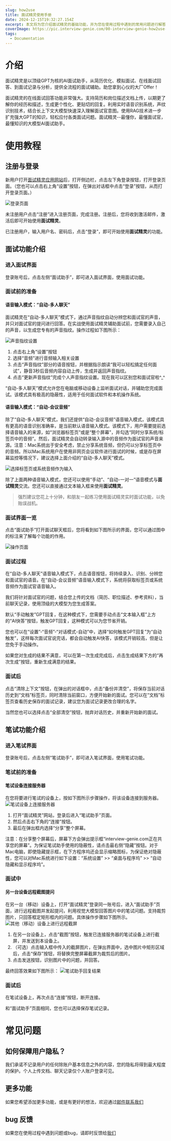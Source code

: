 ```yaml
---
slug: how2use
title: 面试精灵使用手册
date: 2024-12-15T19:32:27.154Z
excerpt: 本文将为您介绍面试精灵的基础功能，并为您在使用过程中遇到的常用问题进行解答。
coverImage: https://pic.interview-genie.com/00-interview-genie-how2use-main-sm.jpg
tags:
  - Documentation
---
```


# 介绍
面试精灵是以顶级GPT为核的AI面试助手，从简历优化、模拟面试、在线面试回答、到面试记录与分析，提供全流程的面试辅助。助您拿到心仪的大厂Offer！

面试精灵的在线面试回答功能非常强大。支持简历和岗位描述文档上传，以期更了解你的经历和描述，生成更个性化、更贴切的回复。利用实时语音识别系统，声纹识别技术，结合长上下文大模型快速深入理解面试官意图。使用RAG技术进一步扩充强大GPT的知识，轻松应付各类面试问题。面试精灵--最懂你，最懂面试官，最懂知识的大模型AI面试助手。

# 使用教程

## 注册与登录

新用户打开[面试精灵应用网站](https://interview-genie.com/)后，打开侧边栏，点击左下角登录按钮，打开登录页面。（您也可以点击右上角“设置”按钮，在弹出对话框中点击“登录”按钮，从而打开登录页面。）

![登录页面](https://pic.interview-genie.com/00-interview-genie-how2use-auth-sm.jpg)

未注册用户点击“注册”进入注册页面，完成注册。注册后，您将收到激活邮件，激活后即可开始使用**面试精灵**。

已注册用户，输入用户名、密码后，点击“登录”，即可开始使用**面试精灵**的功能。

## 面试功能介绍
### 进入面试界面
登录账号后，点击左侧“面试助手”，即可进入面试界面，使用面试功能。

### 面试前的准备
#### 语音输入模式：“自动-多人聊天”

面试精灵在“自动-多人聊天”模式下，通过声音指纹自动分辨您和面试官的声音，并只对面试官的提问进行回答。在实战使用面试精灵辅助面试前，您需要录入自己的声音，以生成您专有的声音指纹。操作过程如下图所示：

![声音指纹设置](https://pic.interview-genie.com/00-interview-genie-how2use-voice-signature-sm.jpg)

1. 点击右上角“设置”按钮
2. 选择“音频”进行音频输入相关设置
3. 点击“声音指纹”部分的语音按钮，并根据指示朗读“我可以轻松搞定任何面试”，静音3秒后音频内容自动上传，生成并返回声音指纹。
4. 点击“更新声音指纹”完成个人声音指纹设置。现在我可以区别您和面试官啦^_^

“自动-多人聊天”模式允许您在电脑或移动设备上监听面试对话，并辅助您完成面试。该模式具有极高的隐蔽性，适用于任何面试软件和本机操作系统。

#### 语音输入模式：“自动-会议音频”
除了“自动-多人聊天”模式，我们还提供“自动-会议音频”语音输入模式，该模式具有更高的语音识别准确率，是当前默认语音输入模式。该模式下，用户需要提前选择语音输入的来源，如“浏览器标签页”或是“整个屏幕”，并勾选“同时分享系统/标签页中的音频”。然后，面试精灵会自动转录输入源中的音频作为面试官的声音来源。注意：Mac系统出于安全考虑，禁止分享系统音频，但仍可以分享标签页中的音频。所以Mac系统用户在使用非网页会议软件进行面试的时候，或是存在屏幕监控等情况下，建议选择上面介绍的“自动-多人聊天”模式。

![选择标签页或系统音频作为输入](https://pic.interview-genie.com/00-interview-genie-how2use-screen-audio_sm.jpg)

除了上面两种语音输入模式，您还可以使用“手动”、“自动-一对一”语音模式与**面试精灵**交流。您还可以直接通过文本输入框来使用**面试精灵**。

> 强烈建议您花上十分钟，和朋友一起练习使用面试精灵实时面试功能，以免贻误战机。

### 面试界面一览
点击“面试助手”打开面试聊天框后，您将看到如下图所示的界面，您可以通过图中的标注来了解每个功能的作用。

![操作页面](https://pic.interview-genie.com/00-interview-genie-how2use-main-sm-v2.jpg)

### 面试过程
在“自动-多人聊天”语音输入模式下，点击语音按钮，将持续录入、识别、分辨您和面试官的语音。在“自动-会议音频”语音输入模式下，系统将获取标签页或系统音频作为面试官语音输入。

我们将针对面试官的问题，结合您上传的文档（简历、职位描述、参考资料），当前聊天记录，使用顶级的大模型为您生成答案。

默认“手动触发”GPT回复，在这种模式下，您需要手动点击“文本输入框”上方的“AI快答”按钮，触发GPT回复，这种模式可以为您节省开销。

您也可以在“设置”-“音频”-“对话模式-自动”中，选择“如何触发GPT回复”为“自动触发”，这样每次面试官说完话，都会自动触发AI快答，该模式开销较高，但是让您免于手动操作。

如果您对生成的结果不满意，可以在第一次生成完成后，点击生成结果下方的“再次生成”按钮，重新生成满意的结果。

### 面试后
点击“清除上下文”按钮，在弹出的对话框中，点击“备份并清空”，将保存当前对话历史到“文档”标签页，同时清除当前窗口，方便开始新的面试。您可以在“文档”标签页查看历史保存的面试记录，建议您为面试记录更改合理的名字。

当然您也可以选择点击“全部清空”按钮，抛弃对话历史，并重新开始新的面试。

## 笔试功能介绍
### 进入笔试界面
登录账号后，点击左侧“笔试助手”，即可进入笔试界面，使用笔试功能。

### 笔试前的准备
#### 笔试设备连接服务器
在您将要进行笔试的设备上，按如下图所示步骤操作，将该设备连接到服务器。
![笔试设备上连接服务器](https://pic.interview-genie.com/00-interview-genie-how2use-written-connect.jpg)

1. 打开“面试精灵”网站，登录后进入“笔试助手”页面。
2. 然后点击右下角的“连接”按钮。
3. 最后在弹出框内选择“分享”整个屏幕。

注意：在分享整个屏幕后，屏幕下方会弹出提示框“interview-genie.com正在共享您的屏幕”。为保证笔试助手使用的隐蔽性，请点击最右侧“隐藏”按钮。对于Mac电脑，即使隐藏提示框，在下方程序坞还会显示缩略图标，为保证绝对隐蔽性，您可以对Mac系统进行如下设置：“系统设置” >> “桌面与程序坞” >> “自动隐藏和显示程序坞”。

### 面试中
####  另一台设备远程截图提问
在另一台（移动）设备上，打开“面试精灵”登录同一账号后，进入“面试助手”页面，进行远程截图并发起提问，利用视觉大模型回答图片中的笔试问题。支持裁剪图片，只回答框定矩形框内的问题。具体操作步骤如下图所示。
![其他（移动）设备上进行远程截屏](https://pic.interview-genie.com/00-interview-genie-how2use-written-screenshot.jpg)

1. 在另一台设备上，点击“截图”按钮，触发已连接服务器的笔试设备上进行截屏，并发送到本设备上。
2. （可选）点击输入框中传入的截屏图片，在弹出界面中，选中图片中矩形区域后，点击“保存”按钮，将替换完整屏幕截屏为裁剪后的图片。
3. 点击发送按钮，识别图片中的问题，并回答。

最终回答效果如下图所示：
![笔试助手回复结果](https://pic.interview-genie.com/00-interview-genie-how2use-written-result.jpg)

### 面试后
在笔试设备上，再次点击“连接”按钮，断开连接。

和“面试助手”页面相同，您也可以选择保存笔试记录。

# 常见问题
## 如何保障用户隐私？
我们承诺不记录用户的任何除账户基本信息之外的内容，您的隐私将得到最大程度的保护。个人上传文档、聊天记录仅个人账户登录可见。

## 更多功能
如果您希望添加更多功能，或是有更好的想法，欢迎通过[邮件联系我们](mailto:interview-genie@qq.com)

## bug 反馈
如果您在使用过程中遇到问题或bug，请即时反馈给[我们](mailto:interview-genie@qq.com)